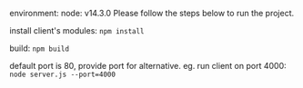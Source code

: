 
environment: 
	node: v14.3.0
Please follow the steps below to run the project.

 install client's modules:
```npm install```

 build:
```npm build```

 default port is 80, provide port for alternative. eg. run client on port 4000:
```node server.js --port=4000``` 